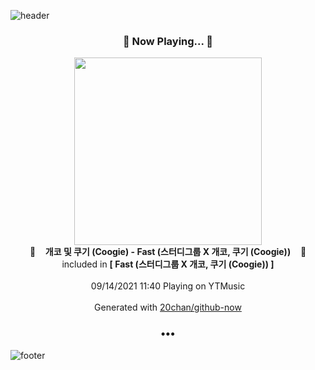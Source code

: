 ![header](https://capsule-render.vercel.app/api?type=wave&height=170&section=header&text=Hi.%20I'm%20SHIFT&fontColor=090707&fontAlignX=45&fontAlignY=65&fontSize=100)

<h3 align="center">🎵 Now Playing... 🎵</h3>
<p align="center">
  <a href="https://music.youtube.com/watch?v=i9tTgiTmwHs">
    <img width="300" src="https://lh3.googleusercontent.com/AE9gEnIckTvSrGBti35UklRbhlHHcwA0dRJl-K8MA9lun4GicTj9jqnCSPwpviyW3eItW-OXZt-yXq-s9A">
  </a>
  <br>
  🎵&nbsp&nbsp&nbsp <b>개코 및 쿠기 (Coogie) - Fast (스터디그룹 X 개코, 쿠기 (Coogie))</b> &nbsp&nbsp&nbsp🎵
  <br>
  included in <b>[ Fast (스터디그룹 X 개코, 쿠기 (Coogie)) ]</b>
  
  <br />
  <br />
  09/14/2021 11:40 Playing on YTMusic
  <br />
  <br />
  Generated with <a href="https://github.com/20chan/github-now">20chan/github-now</a>
</p>

<h3 align="center">•••</h3>

![footer](https://capsule-render.vercel.app/api?type=wave&height=150&section=footer)
